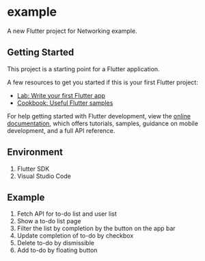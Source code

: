 # example

A new Flutter project for Networking example.

## Getting Started

This project is a starting point for a Flutter application.

A few resources to get you started if this is your first Flutter project:

- [Lab: Write your first Flutter app](https://docs.flutter.dev/get-started/codelab)
- [Cookbook: Useful Flutter samples](https://docs.flutter.dev/cookbook)

For help getting started with Flutter development, view the
[online documentation](https://docs.flutter.dev/), which offers tutorials,
samples, guidance on mobile development, and a full API reference.

## Environment

1. Flutter SDK
2. Visual Studio Code

## Example

1. Fetch API for to-do list and user list
2. Show a to-do list page
3. Filter the list by completion by the button on the app bar
4. Update completion of to-do by checkbox
5. Delete to-do by dismissible
6. Add to-do by floating button
